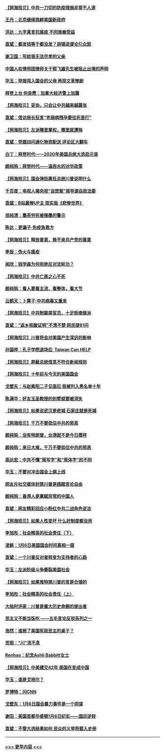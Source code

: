 #### [【网海拾贝】中共一刀切的防疫措施非常不人道](../pages/nsc993/n12724879.md?t=02020351) 
#### [王丹：北京继续挑衅美国新政府](../pages/nsc993/n12722456.md?t=02020351) 
#### [洪达：九字真言抗瘟疫 不同族裔受益](../pages/nsc993/n12722448.md?t=02020351) 
#### [袁斌：都发钱等于都没发？胡锡进谬论引众怒](../pages/nsc993/n12722393.md?t=02020351) 
#### [谢卫国：写给我无法尽孝的父亲](../pages/nsc993/n12720325.md?t=02020351) 
#### [中国人权律师团律师关于郭飞雄先生被阻止出境的声明](../pages/nsc993/n12720203.md?t=02020351) 
#### [华玉：举报闯入国会的父母 再现文革惨剧](../pages/nsc993/n12719070.md?t=02020351) 
#### [拜登上台 何良懋：加拿大经济雪上加霜](../pages/nsc993/n12718943.md?t=02020351) 
#### [【网海拾贝】妥协，只会让中共越来越嚣张](../pages/nsc993/n12717392.md?t=02020351) 
#### [袁斌：信访局长狂言“老弱病残孕要往死里打”](../pages/nsc993/n12717343.md?t=02020351) 
#### [【网海拾贝】左派哪里掌权，哪里就遭殃](../pages/nsc993/n12715009.md?t=02020351) 
#### [袁斌：党媒四问通化物资配送 评论区大翻车](../pages/nsc993/n12714950.md?t=02020351) 
#### [白丁：拜登时代——2020年美国总统大选启示录](../pages/nsc993/n12714920.md?t=02020351) 
#### [颜纯钩：拜登时代——温吞水的对华政策](../pages/nsc993/n12713245.md?t=02020351) 
#### [【网海拾贝】国会弹劾离任总统川普说明什么](../pages/nsc993/n12712816.md?t=02020351) 
#### [千百度：电视人揭央视“自焚案”报导源自政法委](../pages/nsc993/n12709760.md?t=02020351) 
#### [袁斌：B站最惨UP主 现实版《悲惨世界》](../pages/nsc993/n12709686.md?t=02020351) 
#### [郑纯清：墨茶穷死被搽墨的警示](../pages/nsc993/n12709262.md?t=02020351) 
#### [陈达：更漏子·免疫急救方](../pages/nsc993/n12709244.md?t=02020351) 
#### [【网海拾贝】释放善意，换不来共产党的善意](../pages/nsc993/n12708361.md?t=02020351) 
#### [李辰：伪火与瘟疫](../pages/nsc993/n12707981.md?t=02020351) 
#### [闻欣：钱学森为何拒绝反对法轮功？](../pages/nsc993/n12707407.md?t=02020351) 
#### [【网海拾贝】中共亡美之心不死](../pages/nsc993/n12707621.md?t=02020351) 
#### [颜纯钩：看人要看主流，看整体，看大节](../pages/nsc993/n12707536.md?t=02020351) 
#### [云鹤天：卜算子‧中共病毒又重来](../pages/nsc993/n12707408.md?t=02020351) 
#### [【网海拾贝】中共制裁美官员，十足街痞做派](../pages/nsc993/n12705115.md?t=02020351) 
#### [袁斌：“返乡核酸证明”不清不楚 网民提81问](../pages/nsc993/n12704982.md?t=02020351) 
#### [【网海拾贝】川普将会对美国产生深远的影响](../pages/nsc993/n12703045.md?t=02020351) 
#### [孙国祥：孔子学院退场后  Taiwan Can HELP](../pages/nsc993/n12702430.md?t=02020351) 
#### [【网海拾贝】屏蔽总统信息不符合新闻规则](../pages/nsc993/n12699998.md?t=02020351) 
#### [【网海拾贝】十年前与今天的美国国会](../pages/nsc993/n12696993.md?t=02020351) 
#### [戈壁东：与赵紫阳二子见面后 我被列入黑名单十年](../pages/nsc993/n12696215.md?t=02020351) 
#### [陈满华：好友玉圣教授的别墅就要被消失](../pages/nsc993/n12695411.md?t=02020351) 
#### [【网海拾贝】如果说武汉是悲城 石家庄就是死城](../pages/nsc993/n12694589.md?t=02020351) 
#### [【网海拾贝】千万不要低估中共的邪恶](../pages/nsc993/n12692771.md?t=02020351) 
#### [颜纯钩：没有特朗普，台港就不是今日模样](../pages/nsc993/n12692678.md?t=02020351) 
#### [颜纯钩：来日大难，千万不要低估中共的邪恶](../pages/nsc993/n12692080.md?t=02020351) 
#### [高达宏：中共不懂“简写字”和“简体字”的不同](../pages/nsc993/n12692068.md?t=02020351) 
#### [华玉：不要对冲击国会上纲上线](../pages/nsc993/n12689948.md?t=02020351) 
#### [网友斥社交媒体封禁川普是践踏言论自由](../pages/nsc993/n12687482.md?t=02020351) 
#### [颜纯钩：香港人是禀赋异常的中国人](../pages/nsc993/n12685142.md?t=02020351) 
#### [袁斌：网友精彩回应小粉红中共二战角色说法](../pages/nsc993/n12684994.md?t=02020351) 
#### [【网海拾贝】如果人性变坏 什么好制度都没用](../pages/nsc993/n12683000.md?t=02020351) 
#### [李旭彤：社会精英的社会责任（下）](../pages/nsc993/n12680604.md?t=02020351) 
#### [凌稣：1月6日美国国会时间真相一窥](../pages/nsc993/n12682780.md?t=02020351) 
#### [袁斌：一个川普反对者转变为支持者的心路](../pages/nsc993/n12682700.md?t=02020351) 
#### [华玉：左派阶级斗争撕裂美国社会](../pages/nsc993/n12681226.md?t=02020351) 
#### [【网海拾贝】如果推特禁川普的言是合理的](../pages/nsc993/n12681232.md?t=02020351) 
#### [李旭彤：社会精英的社会责任（上）](../pages/nsc993/n12680501.md?t=02020351) 
#### [大陆时评家：川普是重大历史命题的提出者](../pages/nsc993/n12679904.md?t=02020351) 
#### [民主又不能当饭吃 ——五毛言论反驳系列之一](../pages/nsc993/n12679877.md?t=02020351) 
#### [浩然：谁掀了美国宪政民主的桌子？](../pages/nsc993/n12679850.md?t=02020351) 
#### [苦胆：“川”流不息](../pages/nsc993/n12678388.md?t=02020351) 
#### [Renhao：纪念Ashli Babbitt女士](../pages/nsc993/n12678359.md?t=02020351) 
#### [【网海拾贝】中美建交42年 美国在变成中国](../pages/nsc993/n12678324.md?t=02020351) 
#### [华玉：谁是戈培尔？](../pages/nsc993/n12677515.md?t=02020351) 
#### [罗博特：问CNN](../pages/nsc993/n12677172.md?t=02020351) 
#### [戈壁东：1月6日国会暴力事件是一个阴谋](../pages/nsc993/n12674639.md?t=02020351) 
#### [谢田：美国首都华盛顿1月6日纪实——国运逆转](../pages/nsc993/n12673190.md?t=02020351) 
#### [袁斌：不管大选结果如何 民众的义举将载入史册](../pages/nsc993/n12672787.md?t=02020351) 

----
#### [ >>> 更早内容 <<< ](../indexes/nsc993-earlier.md)
